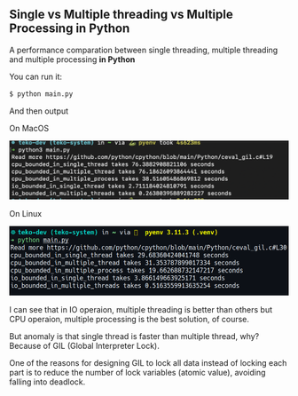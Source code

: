 ## Single vs Multiple threading vs Multiple Processing in Python

A performance comparation between single threading, multiple threading and multiple processing __in Python__

You can run it:

```bash
$ python main.py
```

And then output

On MacOS

![On MacOS](./on-macos.png)

On Linux

![On Linux](./on-linux.png)


I can see that in IO operaion, multiple threading is better than others but CPU operaion, multiple processing is the best solution, of course.

But anomaly is that single thread is faster than multiple thread, why? Because of GIL (Global Interpreter Lock).

One of the reasons for designing GIL to lock all data instead of locking each part is to reduce the number of lock variables (atomic value), avoiding falling into deadlock.
